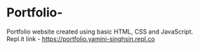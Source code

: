 # Portfolio-

Portfolio website created using basic HTML, CSS and JavaScript.
<br>
Repl.it link - https://portfolio.yamini-singhsin.repl.co
